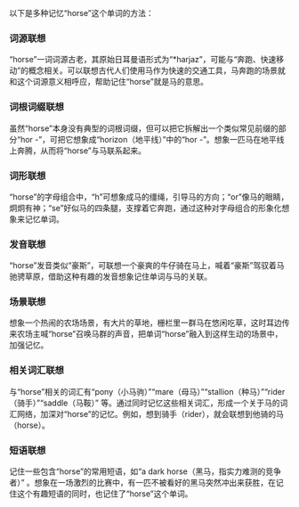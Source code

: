 以下是多种记忆“horse”这个单词的方法：

### 词源联想
“horse”一词词源古老，其原始日耳曼语形式为“*harjaz”，可能与“奔跑、快速移动”的概念相关。可以联想古代人们使用马作为快速的交通工具，马奔跑的场景就和这个词源意义相呼应，帮助记住“horse”就是马的意思。

### 词根词缀联想
虽然“horse”本身没有典型的词根词缀，但可以把它拆解出一个类似常见前缀的部分“hor -”，可把它想象成“horizon（地平线）”中的“hor -”。想象一匹马在地平线上奔腾，从而将“horse”与马联系起来。

### 词形联想
“horse”的字母组合中，“h”可想象成马的缰绳，引导马的方向；“or”像马的眼睛，炯炯有神；“se”好似马的四条腿，支撑着它奔跑，通过这种对字母组合的形象化想象来记忆单词。

### 发音联想
“horse”发音类似“豪斯”，可联想一个豪爽的牛仔骑在马上，喊着“豪斯”驾驭着马驰骋草原，借助这种有趣的发音想象记住单词与马的关联。

### 场景联想
想象一个热闹的农场场景，有大片的草地，栅栏里一群马在悠闲吃草，这时耳边传来农场主喊“horse”召唤马群的声音，把单词“horse”融入到这样生动的场景中，加强记忆。

### 相关词汇联想
与“horse”相关的词汇有“pony（小马驹）”“mare（母马）”“stallion（种马）”“rider（骑手）”“saddle（马鞍）” 等。通过同时记忆这些相关词汇，形成一个关于马的词汇网络，加深对“horse”的记忆。例如，想到骑手（rider），就会联想到他骑的马（horse）。

### 短语联想
记住一些包含“horse”的常用短语，如“a dark horse（黑马，指实力难测的竞争者）” 。想象在一场激烈的比赛中，有一匹不被看好的黑马突然冲出来获胜，在记住这个有趣短语的同时，也记住了“horse”这个单词。 